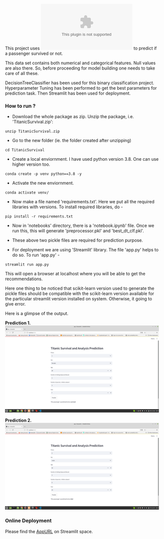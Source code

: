 This project uses ![Titanic data](https://raw.githubusercontent.com/BigDataGal/Python-for-Data-Science/master/titanic-train.csv) to predict if a passenger survived or not. 

This data set contains both numerical and categorical features. Null values are also there. So, before proceeding for model building one needs to take care of all these. 

DecisionTreeClassifier has been used for this binary classification project. Hyperparameter Tuning has been performed to get the best parameters for prediction task. Then Streamlit has been used for deployment. 


### How to run ? 

- Download the whole package as zip. Unzip the package, i.e. 'TitanicSurvival.zip':
```
unzip TitanicSurvival.zip

```

- Go to the new folder (ie. the folder created after unzipping)
```
cd TitanicSurvival
```

- Create a local enviornment. I have used python version 3.8. One can use higher version too.
```
conda create -p venv python==3.8 -y
```

- Activate the new enviornment.
```
conda activate venv/
```

- Now make a file named 'requirements.txt'. Here we put all the required libraries with versions. To install required libraries, do -
```
pip install -r requirements.txt
```

- Now in 'notebooks' directory, there is a 'notebook.ipynb' file. Once we run this, this will generate 'preprocessor.pkl' and 'best_dt_clf.pkl'. 

- These above two pickle files are required for prediction purpose. 

- For deployment we are using 'Streamlit' library. The file 'app.py' helps to do so. To run 'app.py' - 
```
streamlit run app.py
```
This will open a browser at localhost where you will be able to get the recommendations.

Here one thing to be noticed that scikit-learn version used to generate the pickle files should be compatible with the scikit-learn version available for the particular streamlit version installed on system. Otherwise, it going to give error. 

Here is a glimpse of the output. 


**Prediction 1.**
![Prediction 1](titanic1.png)

**Prediction 2.**
![Prediction 2](titanic2.png)

### Online Deployment
Please find the [AppURL](https://titanicsurvival-mhy6chehcnkqezfphstv4x.streamlit.app/) on Streamlit space. 